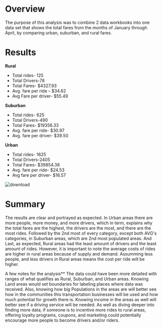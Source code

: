 

# Overview
The purpose of this analysis was to combine 2 data workbooks into one data set that shows the total fares from the months of January through April, by comparing urban, suburban, and rural fares. 

# Results

**Rural**
  - Total rides- 125
  - Total Drivers-78
  - Total Fares- $4327.93
  - Avg. fare per ride – $34.62
  - Avg Fare per driver- $55.49

**Suburban**
  - Total rides- 625
  - Total Drivers-490
  - Total Fares- $19356.33
  - Avg. fare per ride- $30.97
  - Avg. fare per driver- $39.50

**Urban**
  - Total rides- 1625
  - Total Drivers-2405
  - Total Fares- $39854.38
  - Avg. fare per ride- $24.53
  - Avg fare per driver- $16.57


![download](https://user-images.githubusercontent.com/86068655/143804221-0f65146d-23c5-471f-b947-2580bbbb579b.png)

# Summary
The results are clear and portrayed as expected. In Urban areas there are more people, more money, and more drivers, which in term, explains why the total fares are the highest, the drivers are the most, and there are the most rides. Followed by the 2nd most of every category, except both AVG's categories, in Suburban areas, which are 2nd most populated areas. And Last, as expected, Rural areas had the least amount of drivers and the least amount of rides. However, it is important to note the average costs of rides are higher in rural areas because of supply and demand. Assumming less people, and less drivers in Rural areas means the cost per ride will be higher. 

A few notes for the analysis**
The data could have been more detailed with ranges of what qualifies as Rural, Suburban, and Urban areas. Knowing Land areas would set boundaries for labeling places where data was received. Also, knowing how big Populations in the areas are will better see how in the communities this transportation businesses will be used and how much potential for growth there is. Knowing income in the areas as well will better see if a driving service will be needed.  As well as diving deeper into finding more data, if someone is to incentive more rides to rural areas, offering loyalty programs, coupons, and marketing could potentially encourage more people to become drivers and/or riders.

